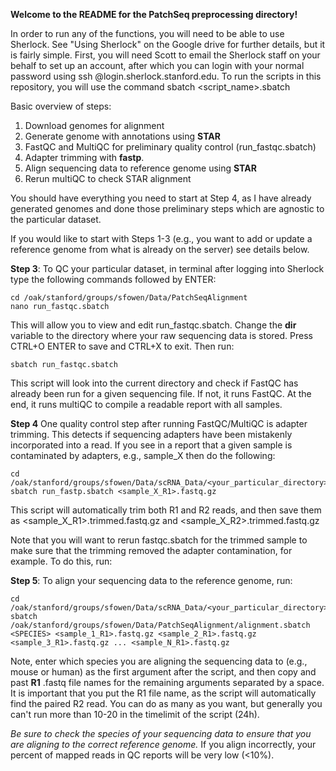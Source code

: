 **Welcome to the README for the PatchSeq preprocessing directory!**


In order to run any of the functions, you will need to be able to use Sherlock. See "Using Sherlock" on the Google drive for further details, but it is fairly simple. First, you will need Scott to email the Sherlock staff on your behalf to set up an account, after which you can login with your normal password using ssh <sunetid>@login.sherlock.stanford.edu. To run the scripts in this repository, you will use the command sbatch <script_name>.sbatch

Basic overview of steps:
1. Download genomes for alignment
2. Generate genome with annotations using **STAR**
3. FastQC and MultiQC for preliminary quality control (run_fastqc.sbatch)
4. Adapter trimming with **fastp**. 
5. Align sequencing data to reference genome using **STAR** 
6. Rerun multiQC to check STAR alignment

You should have everything you need to start at Step 4, as I have already generated genomes and done those preliminary steps which are agnostic to the particular dataset.

If you would like to start with Steps 1-3 (e.g., you want to add or update a reference genome from what is already on the server) see details below.

**Step 3**: To QC your particular dataset, in terminal after logging into Sherlock type the following commands followed by ENTER: 

```
cd /oak/stanford/groups/sfowen/Data/PatchSeqAlignment
nano run_fastqc.sbatch
```

This will allow you to view and edit run_fastqc.sbatch. Change the **dir** variable to the directory where your raw sequencing data is stored. Press CTRL+O ENTER to save and CTRL+X to exit. Then run:

`sbatch run_fastqc.sbatch`

This script will look into the current directory and check if FastQC has already been run for a given sequencing file. If not, it runs FastQC. At the end, it runs multiQC to compile a readable report with all samples. 

**Step 4**
One quality control step after running FastQC/MultiQC is adapter trimming. This detects if sequencing adapters have been mistakenly incorporated into a read. If you see in a report that a given sample is contaminated by adapters, e.g., sample_X then do the following: 

```
cd /oak/stanford/groups/sfowen/Data/scRNA_Data/<your_particular_directory>
sbatch run_fastp.sbatch <sample_X_R1>.fastq.gz
```
This script will automatically trim both R1 and R2 reads, and then save them as <sample_X_R1>.trimmed.fastq.gz and <sample_X_R2>.trimmed.fastq.gz

Note that you will want to rerun fastqc.sbatch for the trimmed sample to make sure that the trimming removed the adapter contamination, for example. To do this, run: 

**Step 5**: To align your sequencing data to the reference genome, run:

```
cd /oak/stanford/groups/sfowen/Data/scRNA_Data/<your_particular_directory>
sbatch /oak/stanford/groups/sfowen/Data/PatchSeqAlignment/alignment.sbatch <SPECIES> <sample_1_R1>.fastq.gz <sample_2_R1>.fastq.gz <sample_3_R1>.fastq.gz ... <sample_N_R1>.fastq.gz
```

Note, enter which species you are aligning the sequencing data to (e.g., mouse or human) as the first argument after the script, and then copy and past **R1** .fastq file names for the remaining arguments separated by a space. It is important that you put the R1 file name, as the script will automatically find the paired R2 read. You can do as many as you want, but generally you can't run more than 10-20 in the timelimit of the script (24h). 

_Be sure to check the species of your sequencing data to ensure that you are aligning to the correct reference genome._ If you align incorrectly, your percent of mapped reads in QC reports will be very low (<10%).


